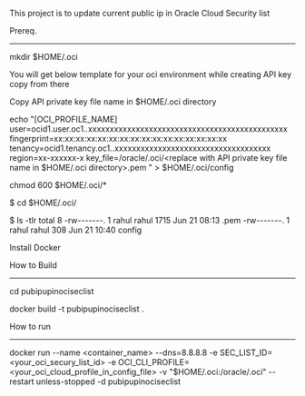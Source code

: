 This project is to update current public ip in Oracle Cloud Security list

Prereq.
******

mkdir $HOME/.oci

You will get below template for your oci environment while creating API key copy from there


Copy  API private key file name in $HOME/.oci directory


echo "[OCI_PROFILE_NAME]
user=ocid1.user.oc1..xxxxxxxxxxxxxxxxxxxxxxxxxxxxxxxxxxxxxxxxxxxxxx
fingerprint=xx:xx:xx:xx:xx:xx:xx:xx:xx:xx:xx:xx:xx:xx:xx:xx
tenancy=ocid1.tenancy.oc1..xxxxxxxxxxxxxxxxxxxxxxxxxxxxxxxxxxxx
region=xx-xxxxxx-x
key_file=/oracle/.oci/<replace with API private key file name in $HOME/.oci directory>.pem
" > $HOME/.oci/config

chmod 600 $HOME/.oci/*

$ cd $HOME/.oci/

$ ls -tlr
total 8
-rw-------. 1 rahul rahul 1715 Jun 21 08:13 <API private key file>.pem
-rw-------. 1 rahul rahul  308 Jun 21 10:40 config

Install Docker


How to Build
************

cd pubipupinociseclist

docker build -t pubipupinociseclist .

How to run
***********

docker run --name <container_name> --dns=8.8.8.8 -e SEC_LIST_ID=<your_oci_secury_list_id> -e OCI_CLI_PROFILE=<your_oci_cloud_profile_in_config_file> -v "$HOME/.oci:/oracle/.oci"  --restart unless-stopped -d pubipupinociseclist
